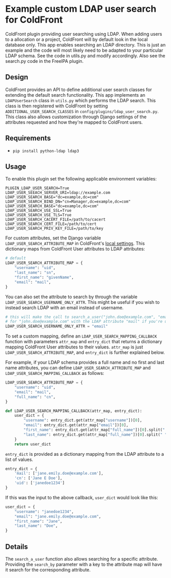 # Example custom LDAP user search for ColdFront

ColdFront plugin providing user searching using LDAP. When adding
users to a allocation or a project, ColdFront will by default look in the
local database only. This app enables searching an LDAP directory. This is just
an example and the code will most likely need to be adapted to your particular
LDAP schema. See the code in utils.py and modify accordingly. Also see the
search.py code in the FreeIPA plugin.

## Design

ColdFront provides an API to define additional user search classes for
extending the default search functionality. This app implements an
`LDAPUserSearch` class in `utils.py` which performs the LDAP search. This class is
then registered with ColdFront by setting `ADDITIONAL_USER_SEARCH_CLASSES`
in `config/plugins/ldap_user_search.py`. This class also allows customization
through Django settings of the attributes requested and how they're mapped to
ColdFront users.

## Requirements

- `pip install python-ldap ldap3`

## Usage

To enable this plugin set the following applicable environment variables:

```env
PLUGIN_LDAP_USER_SEARCH=True
LDAP_USER_SEEACH_SERVER_URI=ldap://example.com
LDAP_USER_SEARCH_BASE="dc=example,dc=com"
LDAP_USER_SEARCH_BIND_DN="cn=Manager,dc=example,dc=com"
LDAP_USER_SEARCH_BASE="dc=example,dc=com"
LDAP_USER_SEARCH_USE_SSL=True
LDAP_USER_SEARCH_USE_TLS=True
LDAP_USER_SEARCH_CACERT_FILE=/path/to/cacert
LDAP_USER_SEARCH_CERT_FILE=/path/to/cert
LDAP_USER_SEARCH_PRIV_KEY_FILE=/path/to/key
```

For custom attributes, set the Django variable `LDAP_USER_SEARCH_ATTRIBUTE_MAP` in ColdFront's [local settings](https://coldfront.readthedocs.io/en/latest/config/#configuration-files). This dictionary maps from ColdFront User attributes to LDAP attributes:
```py
# default
LDAP_USER_SEARCH_ATTRIBUTE_MAP = {
    "username": "uid",
    "last_name": "sn",
    "first_name": "givenName",
    "email": "mail",
}
```

You can also set the attribute to search by through the variable `LDAP_USER_SEARCH_USERNAME_ONLY_ATTR`. This might be useful if you wish to instead search LDAP with an email instead of username.
```py
# this will make the call to search_a_user("john.doe@example.com", "email") search
# for "john.doe@example.com" with the LDAP attribute "mail" if you're using the above map.
LDAP_USER_SEARCH_USERNAME_ONLY_ATTR = "email"
```

To set a custom mapping, define an `LDAP_USER_SEARCH_MAPPING_CALLBACK` function with parameters `attr_map` and `entry_dict` that returns a dictionary mapping ColdFront User attributes to their values. `attr_map` is just `LDAP_USER_SEARCH_ATTRIBUTE_MAP`, and `entry_dict` is further explained below.

For example, if your LDAP schema provides a full name and no first and last name attributes, you can define `LDAP_USER_SEARCH_ATTRIBUTE_MAP` and `LDAP_USER_SEARCH_MAPPING_CALLBACK` as follows:

```py
LDAP_USER_SEARCH_ATTRIBUTE_MAP = {
    "username": "uid",
    "email": "mail",
    "full_name": "cn",
}

def LDAP_USER_SEARCH_MAPPING_CALLBACK(attr_map, entry_dict):
    user_dict = {
        "username": entry_dict.get(attr_map["username"])[0],
        "email": entry_dict.get(attr_map["email"])[0],
        "first_name": entry_dict.get(attr_map["full_name"])[0].split(" ")[0],
        "last_name": entry_dict.get(attr_map["full_name"])[0].split(" ")[-1],
    }
    return user_dict
```

`entry_dict` is provided as a dictionary mapping from the LDAP attribute to a list of values.
```py
entry_dict = {
    'mail': ['jane.emily.doe@example.com'],
    'cn': ['Jane E Doe'],
    'uid': ['janedoe1234']
}
```

If this was the input to the above callback, `user_dict` would look like this:
```py
user_dict = {
    "username": "janedoe1234",
    "email": "jane.emily.doe@example.com",
    "first_name": "Jane",
    "last_name": "Doe",
}
```

## Details
The `search_a_user` function also allows searching for a specific attribute. Providing the `search_by` parameter with a key to the attribute map will have it search for the corresponding attribute.
